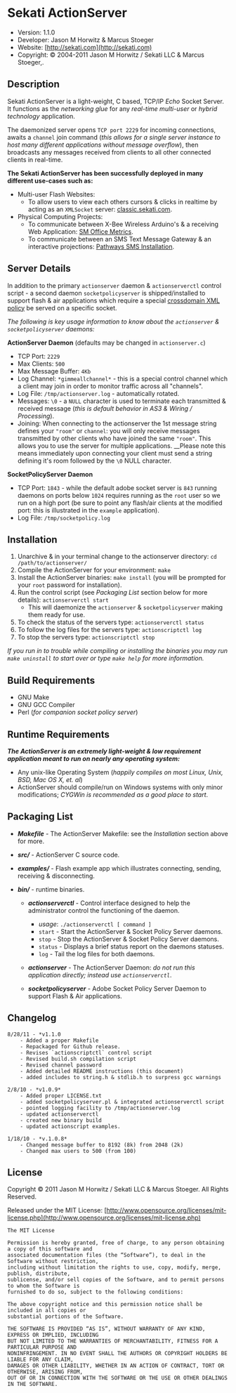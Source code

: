 
Sekati ActionServer
============================


* Version: 1.1.0
* Developer: Jason M Horwitz & Marcus Stoeger
* Website: [http://sekati.com](http://sekati.com)
* Copyright: © 2004-2011 Jason M Horwitz / Sekati LLC & Marcus Stoeger,.

  
Description
-------------------------------------

Sekati ActionServer is a light-weight, C based, TCP/IP _Echo_ Socket Server. It functions as the _networking glue_ for any _real-time multi-user_ or _hybrid technology_ application.

The daemonized server opens `TCP port 2229` for incoming connections, awaits a `channel` join command (_this allows for a single server instance to host many different applications without message overflow_), then broadcasts any messages received from clients to all other connected clients in real-time.

**The Sekati ActionServer has been successfully deployed in many different use-cases such as:**

* Multi-user Flash Websites:
	* To allow users to view each others cursors & clicks in realtime by acting as an ``XMLSocket`` server: [classic.sekati.com](http://classic.sekati.com).
* Physical Computing Projects:
	* To communicate between X-Bee Wireless Arduino's & a receiving Web Application: [SM Office Metrics](http://www.sekati.com/work/sm-metrics).
	* To communicate between an SMS Text Message Gateway & an interactive projections: [Pathways SMS Installation](http://www.sekati.com/work/pathways-installation).


Server Details
-------------------------------------

In addition to the primary `actionserver` daemon & `actionserverctl` control script - a second daemon `socketpolicyserver` is shipped/installed to support flash & air applications which require a special [crossdomain XML policy](http://www.lightsphere.com/dev/articles/flash_socket_policy.html) be served on a specific socket.

_The following is key usage information to know about the `actionserver` & `socketpolicyserver` daemons:_

**ActionServer Daemon** (defaults may be changed in ``actionserver.c``)

* TCP Port: ``2229``
* Max Clients: ``500``
* Max Message Buffer: ``4Kb``
* Log Channel: ``*gimmeallchannel*`` - this is a special control channel which a client may join in order to monitor traffic across all "channels".
* Log File: ``/tmp/actionserver.log`` - automatically rotated.
* Messages: ``\0`` - a ``NULL`` character is used to terminate each transmitted & received message (_this is default behavior in AS3 & Wiring / Processing_).
* Joining: When connecting to the actionserver the 1st message string defines your ``"room"`` or ``channel``: you will only receive messages transmitted by other clients who have joined the same ``"room"``. This allows you to use the server for multiple applications. __Please note this means immediately upon connecting your client must send a string defining it's room followed by the ``\0`` NULL character.


**SocketPolicyServer Daemon**

* TCP Port: ``1843`` - while the default adobe socket server is ``843`` running daemons on ports below ``1024`` requires running as the ``root`` user so we run on a high port (be sure to point any flash/air clients at the modified port: this is illustrated in the ``example`` application).
* Log File: ``/tmp/socketpolicy.log``


Installation
-------------------------------------

1. Unarchive & in your terminal change to the actionserver directory: ``cd /path/to/actionserver/``
2. Compile the ActionServer for your environment: ``make``
3. Install the ActionServer binaries: ``make install`` (you will be prompted for your ``root`` password for installation).
4. Run the control script (see _Packaging List_ section below for more details): ``actionserverctl start``
	* This will daemonize the ``actionserver`` & ``socketpolicyserver`` making them ready for use.
5. To check the status of the servers type: ``actionserverctl status``
6. To follow the log files for the servers type: ``actionscriptctl log``
7. To stop the servers type: ``actionscriptctl stop``

_If you run in to trouble while compiling or installing the binaries you may run ``make uninstall`` to start over or type ``make help`` for more information._

  
Build Requirements
-------------------------------------

* GNU Make
* GNU GCC Compiler
* Perl (_for companion socket policy server_)


Runtime Requirements
-------------------------------------

__*The ActionServer is an extremely light-weight & low requirement 
application meant to run on nearly any operating system:*__
	
* Any unix-like Operating System (_happily compiles on most Linux, Unix, BSD, Mac OS X, et. al_)
* ActionServer should compile/run on Windows systems with only minor modifications; _CYGWin is recommended as a good place to start_.

  
Packaging List
-------------------------------------
	  
* __*Makefile*__ - The ActionServer Makefile: see the _Installation_ section above for more.

* __*src/*__ - ActionServer C source code.

* __*examples/*__ - Flash example app which illustrates connecting, sending, receiving & disconnecting.

* __*bin/*__ - runtime binaries.

	* __*actionserverctl*__ - Control interface designed to help the administrator control the functioning of the daemon.
		* _usage_: `./actionserverctl [ command ]`
		* `start` - Start the ActionServer & Socket Policy Server daemons.
		* `stop` - Stop the ActionServer & Socket Policy Server daemons.
		* `status` - Displays a brief status report on the daemons statuses.
		* `log` - Tail the log files for both daemons.
		
	* __*actionserver*__ - The ActionServer Daemon: _do not run this application directly; instead use `actionserverctl`_.
	
	* __*socketpolicyserver*__ - Adobe Socket Policy Server Daemon to support Flash & Air applications.  

  
Changelog
-------------------------------------

	8/28/11 - *v1.1.0
		- Added a proper Makefile
		- Repackaged for Github release.
		- Revises `actionscriptctl` control script
		- Revised build.sh compilation script
		- Revised channel password
		- Added detailed README instructions (this document)
		- added includes to string.h & stdlib.h to surpress gcc warnings

	2/8/10 - *v1.0.9*
		- Added proper LICENSE.txt
		- added socketpolicyserver.pl & integrated actionserverctl script
		- pointed logging facility to /tmp/actionserver.log
		- updated actionserverctl
		- created new binary build
		- updated actionscript examples.

	1/18/10 - *v.1.0.8*
		- Changed message buffer to 8192 (8k) from 2048 (2k)
		- Changed max users to 500 (from 100)

  	
License
-------------------------------------

Copyright © 2011 Jason M Horwitz / Sekati LLC & Marcus Stoeger. All Rights Reserved.

Released under the MIT License: [http://www.opensource.org/licenses/mit-license.php](http://www.opensource.org/licenses/mit-license.php)

	The MIT License

	Permission is hereby granted, free of charge, to any person obtaining a copy of this software and 
	associated documentation files (the “Software”), to deal in the Software without restriction, 
	including without limitation the rights to use, copy, modify, merge, publish, distribute, 
	sublicense, and/or sell copies of the Software, and to permit persons to whom the Software is 
	furnished to do so, subject to the following conditions:

	The above copyright notice and this permission notice shall be included in all copies or 
	substantial portions of the Software.

	THE SOFTWARE IS PROVIDED “AS IS”, WITHOUT WARRANTY OF ANY KIND, EXPRESS OR IMPLIED, INCLUDING 
	BUT NOT LIMITED TO THE WARRANTIES OF MERCHANTABILITY, FITNESS FOR A PARTICULAR PURPOSE AND 
	NONINFRINGEMENT. IN NO EVENT SHALL THE AUTHORS OR COPYRIGHT HOLDERS BE LIABLE FOR ANY CLAIM, 
	DAMAGES OR OTHER LIABILITY, WHETHER IN AN ACTION OF CONTRACT, TORT OR OTHERWISE, ARISING FROM, 
	OUT OF OR IN CONNECTION WITH THE SOFTWARE OR THE USE OR OTHER DEALINGS IN THE SOFTWARE.	
	